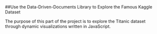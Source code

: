 ##Use the Data-Driven-Documents Library to Explore the Famous Kaggle Dataset

The purpose of this part of the project is to explore the Titanic dataset through dynamic visualizations written in JavaScript. 